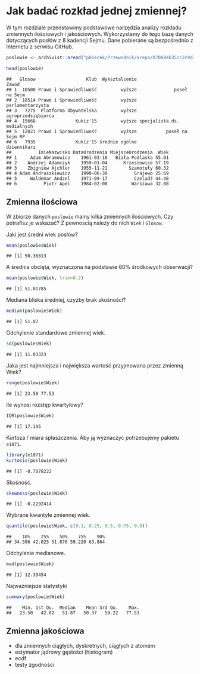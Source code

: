 # Jak badać rozkład jednej zmiennej?

W tym rozdziale przedstawimy podstawowe narzędzia analizy rozkładu zmiennych ilościowych i jakościowych.
Wykorzystamy do tego bazę danych dotyczących posłów z 8 kadencji Sejmu.
Dane pobierane są bezpośrednio z Internetu z serwisu GitHub.


```r
poslowie <- archivist::aread("pbiecek/Przewodnik/arepo/07088eb35cc2c9d2a2a856a36b3253ad")

head(poslowie)
```

```
##   Glosow                   Klub  Wyksztalcenie                      Zawod
## 1  10500 Prawo i Sprawiedliwość         wyższe              poseł na Sejm
## 2  18514 Prawo i Sprawiedliwość         wyższe           parlamentarzysta
## 3   7275  Platforma Obywatelska         wyższe         agroprzedsiębiorca
## 4  15668               Kukiz'15         wyższe specjalista ds. medialnych
## 5  12021 Prawo i Sprawiedliwość         wyższe           poseł na Sejm RP
## 6   7935               Kukiz'15 średnie ogólne                dziennikarz
##          ImieNazwisko DataUrodzenia MiejsceUrodzenia  Wiek
## 1     Adam Abramowicz    1961-03-10   Biała Podlaska 55.01
## 2    Andrzej Adamczyk    1959-01-04      Krzeszowice 57.19
## 3    Zbigniew Ajchler    1955-11-21        Szamotuły 60.32
## 4 Adam Andruszkiewicz    1990-06-30          Grajewo 25.69
## 5     Waldemar Andzel    1971-09-17          Czeladź 44.48
## 6          Piotr Apel    1984-02-08         Warszawa 32.08
```

## Zmienna ilościowa

W zbiorze danych `poslowie` mamy kilka zmiennych ilościowych. Czy potrafisz je wskazać? Z pewnoscią należy do nich `Wiek` i `Glosow`. 


Jaki jest średni wiek posłów?


```r
mean(poslowie$Wiek)
```

```
## [1] 50.36813
```


A średnia obcięta, wyznaczona na podstawie 60\% środkowych obserwacji?

```r
mean(poslowie$Wiek, trim=0.2)
```

```
## [1] 51.01785
```

Mediana bliska średniej, czyżby brak skośności?


```r
median(poslowie$Wiek)
```

```
## [1] 51.87
```

Odchylenie standardowe zmiennej wiek.


```r
sd(poslowie$Wiek)
```

```
## [1] 11.03323
```

Jaka jest najmniejsza i największa wartość przyjmowana przez zmienną Wiek?


```r
range(poslowie$Wiek)
```

```
## [1] 23.50 77.53
```

Ile wynosi rozstęp kwartylowy?


```r
IQR(poslowie$Wiek)
```

```
## [1] 17.195
```

Kurtoza / miara spłaszczenia. Aby ją wyznaczyć potrzebujemy pakietu `e1071`.


```r
library(e1071)
kurtosis(poslowie$Wiek)
```

```
## [1] -0.7078222
```

Skośność.


```r
skewness(poslowie$Wiek)
```

```
## [1] -0.2292414
```


Wybrane kwantyle zmiennej wiek.


```r
quantile(poslowie$Wiek, c(0.1, 0.25, 0.5, 0.75, 0.9))
```

```
##    10%    25%    50%    75%    90% 
## 34.586 42.025 51.870 59.220 63.864
```

Odchylenie medianowe.


```r
mad(poslowie$Wiek)
```

```
## [1] 12.39454
```

Najwazniejsze statystyki


```r
summary(poslowie$Wiek)
```

```
##    Min. 1st Qu.  Median    Mean 3rd Qu.    Max. 
##   23.50   42.02   51.87   50.37   59.22   77.53
```

## Zmienna jakościowa



- dla zmiennych ciągłych, dyskretnych, ciągłych z atomem
- estymator jądrowy gęstości (histogram)
- ecdf
- testy zgodności
